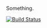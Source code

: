 Something.


[![Build Status](https://travis-ci.org/TheLycaeum/probable-pancake.svg?branch=master)](https://travis-ci.org/TheLycaeum/probable-pancake)
